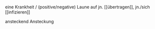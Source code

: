 eine Krankheit / (positive/negative) Laune auf jn. [[übertragen]], jn./sich [[infizieren]]


ansteckend  Ansteckung